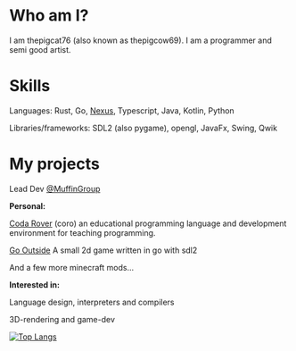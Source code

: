 # Who am I?

I am thepigcat76 (also known as thepigcow69). I am a programmer and semi good artist.

# Skills

Languages: Rust, Go, [Nexus](https://github.com/Isible/nexus), Typescript, Java, Kotlin, Python

Libraries/frameworks: SDL2 (also pygame), opengl, JavaFx, Swing, Qwik

# My projects

Lead Dev [@MuffinGroup](https://github.com/Isible)

**Personal:**

[Coda Rover](https://github.com/Thepigcat76/coro-interpreter) (coro) an educational programming language and development environment for teaching programming.

[Go Outside](https://github.com/Thepigcat76/go_outside) A small 2d game written in go with sdl2

And a few more minecraft mods...

**Interested in:**

Language design, interpreters and compilers

3D-rendering and game-dev

[![Top Langs](https://github-readme-stats.vercel.app/api/top-langs/?username=Thepigcat76&theme=radical)](https://github.com/anuraghazra/github-readme-stats)
